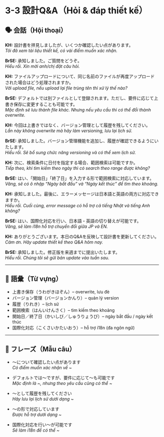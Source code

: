 # 3-3 設計Q&A（Hỏi & đáp thiết kế）

## 🗣️ 会話（Hội thoại）

**KH:** 設計書を拝見しましたが、いくつか確認したい点があります。  
*Tôi đã xem tài liệu thiết kế, có vài điểm muốn xác nhận.*  

**BrSE:** 承知しました。ご質問をどうぞ。  
*Hiểu rồi. Xin mời anh/chị đặt câu hỏi.*  

**KH:** ファイルアップロードについて、同じ名前のファイルが再度アップロードされた場合はどう処理されますか。  
*Với upload file, nếu upload lại file trùng tên thì xử lý thế nào?*  

**BrSE:** デフォルトでは別ファイルとして登録されます。ただし、要件に応じて上書き保存に変更することも可能です。  
*Mặc định sẽ lưu thành file khác. Nhưng nếu yêu cầu thì có thể đổi thành overwrite.*  

**KH:** 今回は上書きではなく、バージョン管理として履歴を残してください。  
*Lần này không overwrite mà hãy làm versioning, lưu lại lịch sử.*  

**BrSE:** 承知しました。バージョン管理機能を追加し、履歴が確認できるようにいたします。  
*Hiểu rồi. Sẽ bổ sung chức năng versioning và có thể xem lịch sử.*  

**KH:** 次に、検索条件に日付を指定する場合、範囲検索は可能ですか。  
*Tiếp theo, khi tìm kiếm theo ngày thì có search theo range được không?*  

**BrSE:** はい、「開始日」「終了日」を入力する形で範囲検索に対応しています。  
*Vâng, sẽ có ô nhập “Ngày bắt đầu” và “Ngày kết thúc” để tìm theo khoảng.*  

**KH:** 承知しました。最後に、エラーメッセージは日本語と英語の両方に対応できますか。  
*Hiểu rồi. Cuối cùng, error message có hỗ trợ cả tiếng Nhật và tiếng Anh không?*  

**BrSE:** はい、国際化対応を行い、日本語・英語の切り替えが可能です。  
*Vâng, sẽ làm i18n hỗ trợ chuyển đổi giữa JP và EN.*  

**KH:** ありがとうございます。本日のQ&Aを反映して設計書を更新してください。  
*Cảm ơn. Hãy update thiết kế theo Q&A hôm nay.*  

**BrSE:** 承知しました。修正版を来週までに提出いたします。  
*Hiểu rồi. Chúng tôi sẽ gửi bản update vào tuần sau.*  

---

## 📖 語彙（Từ vựng）

- 上書き保存（うわがきほぞん）– overwrite, lưu đè  
- バージョン管理（バージョンかんり）– quản lý version  
- 履歴（りれき）– lịch sử  
- 範囲検索（はんいけんさく）– tìm kiếm theo khoảng  
- 開始日／終了日（かいしび／しゅうりょうび）– ngày bắt đầu / ngày kết thúc  
- 国際化対応（こくさいかたいおう）– hỗ trợ i18n (đa ngôn ngữ)  

---

## 📝 フレーズ（Mẫu câu）

- ～について確認したい点があります  
  *Có điểm muốn xác nhận về ~*  

- デフォルトでは～ですが、要件に応じて～も可能です  
  *Mặc định là ~, nhưng theo yêu cầu cũng có thể ~*  

- ～として履歴を残してください  
  *Hãy lưu lại lịch sử dưới dạng ~*  

- ～の形で対応しています  
  *Được hỗ trợ dưới dạng ~*  

- 国際化対応を行い～が可能です  
  *Sẽ làm i18n để có thể ~*  
